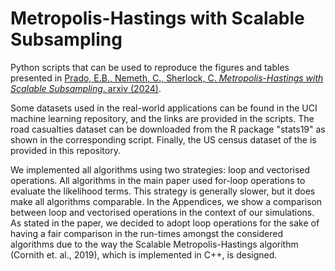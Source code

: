 # Metropolis-Hastings with Scalable Subsampling
Python scripts that can be used to reproduce the figures and tables presented in [Prado, E.B., Nemeth, C., Sherlock, C. _Metropolis-Hastings with Scalable Subsampling_. arxiv (2024)]([https://mural.maynoothuniversity.ie/15498/1/Prado2021_Article_BayesianAdditiveRegressionTree.pdf](https://arxiv.org/pdf/2407.19602)).


Some datasets used in the real-world applications can be found in the UCI machine learning repository, and the links are provided in the scripts. The road casualties dataset can be downloaded from the R package "stats19" as shown in the corresponding script. Finally, the US census dataset of the is provided in this repository.

We implemented all algorithms using two strategies: loop and vectorised operations. All algorithms in the main paper used for-loop operations to evaluate the likelihood terms. This strategy is generally slower, but it does make all algorithms comparable. In the Appendices, we show a comparison between loop and vectorised operations in the context of our simulations. As stated in the paper, we decided to adopt loop operations for the sake of having a fair comparison in the run-times amongst the considered algorithms due to the way the Scalable Metropolis-Hastings algorithm (Cornith et. al., 2019), which is implemented in C++, is designed.
